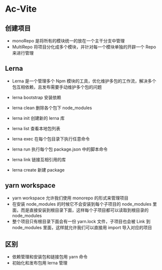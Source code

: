 # Ac-Vite

## 创建项目

- monoRepo 是将所有的模块统一的放在一个主干分支中管理
- MultiRepo 将项目分化成多个模块，并针对每一个模块单独的开辟一个 Repo 来进行管理

## Lerna

- Lerna 是一个管理多个 Npm 模块的工具，优化维护多包的工作流，解决多个包互相依赖，且发布需要手动维护多个包的问题

- lerna bootstrap 安装依赖
- lerna clean 删除各个包下 node_modules
- lerna init 创建新的 lerna 库
- lerna list 查看本地包列表
- lerna exec 在每个包目录下执行任意命令
- lerna run 执行每个包 package.json 中的脚本命令
- lerna link 链接互相引用的库
- lerna create 新建 package

## yarn workspace

- yarn workspace 允许我们使用 monorepo 的形式来管理项目
- 在安装 node_modules 的时候它不会安装到每个子项目的 node_modules 里面，而是直接安装到根目录下面，这样每个子项目都可以读取到根目录的 node_modules
- 整个项目只有根目录下面会有一份 yarn.lock 文件，子项目也会被 Link 到 node_modules 里面，这样就允许我们可以直接用 import 导入对应的项目

## 区别

- 依赖管理和安装包和链接包用 yarn 命令
- 初始化和发布包用 lerna 管理
